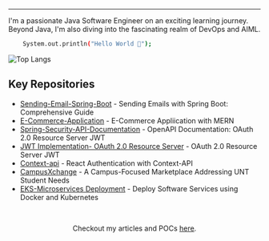 ---
I'm a passionate Java Software Engineer on an exciting learning journey.
Beyond Java, I'm also diving into the fascinating realm of DevOps and AIML.

```bash
    System.out.println("Hello World 👋");
```

<!--- ![Amrit's GitHub stats](https://github-readme-stats.vercel.app/api?username=amritcsadhikari&show_icons=true&theme=cobalt) -->

![Top Langs](https://github-readme-stats.vercel.app/api/top-langs/?username=aa1588&layout=compact&show_icons=true&theme=highcontrast)

<!---## Amrit Adhikari 
 Developer At - [THE STACK SCHOOL](https://github.com/thestackschool) -->

<!--
**aa1588/aa1588** is a ✨ _special_ ✨ repository because its `README.md` (this file) appears on your GitHub profile.

Here are some ideas to get you started:

- 🔭 I’m currently working on ...
- 🌱 I’m currently learning ...
- 👯 I’m looking to collaborate on ...
- 🤔 I’m looking for help with ...
- 💬 Ask me about ...
- 📫 How to reach me: ...
- 😄 Pronouns: ...
- ⚡ Fun fact: ...
-->
## Key Repositories

* [Sending-Email-Spring-Boot](https://github.com/aa1588/Sending-Email-Spring-Boot) - Sending Emails with Spring Boot: Comprehensive Guide
* [E-Commerce-Application](https://github.com/aa1588/E-Commerce-Application) - E-Commerce Appliication with MERN
* [Spring-Security-API-Documentation](https://github.com/aa1588/Spring-Security-API-Documentation) - OpenAPI Documentation: OAuth 2.0 Resource Server JWT
* [JWT Implementation- OAuth 2.0 Resource Server](https://github.com/aa1588/Jwt-oauth2-resource-server) - OAuth 2.0 Resource Server JWT
* [Context-api](https://github.com/aa1588/React-Context-ProtectedRoutes-Authentication-Fullstack) - React Authentication with Context-API
* [CampusXchange](https://github.com/aa1588/campusXchange) - A Campus-Focused Marketplace Addressing UNT Student Needs
* [EKS-Microservices Deployment](https://github.com/aa1588/eks-deployment) - Deploy Software Services using Docker and Kubernetes
<br>
<p align="center">
  Checkout my articles and POCs <a href="https://aa1588.github.io/profile/">here</a>.
</p>

